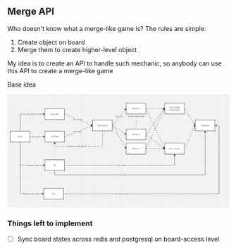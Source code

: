 ## Merge API

Who doesn't know what a merge-like game is? The rules are simple:
1. Create object on board
2. Merge them to create higher-level object

My idea is to create an API to handle such mechanic, so anybody can use this API to create a 
merge-like game

Base idea 

![img.png](img.png)

### Things left to implement

- [ ] Sync board states across redis and postgresql on board-access level